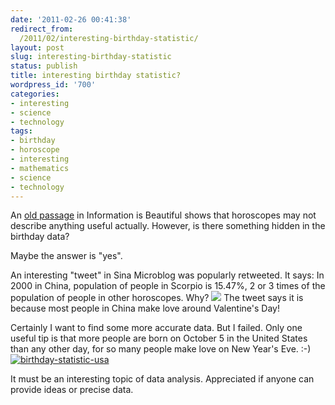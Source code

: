 ```yaml
---
date: '2011-02-26 00:41:38'
redirect_from:
  /2011/02/interesting-birthday-statistic/
layout: post
slug: interesting-birthday-statistic
status: publish
title: interesting birthday statistic?
wordpress_id: '700'
categories:
- interesting
- science
- technology
tags:
- birthday
- horoscope
- interesting
- mathematics
- science
- technology
---
```


An [old passage](http://www.informationisbeautiful.net/2011/horoscoped/) in Information is Beautiful shows that horoscopes may not describe anything useful actually.
However, is there something hidden in the birthday data?

Maybe the answer is "yes".

An interesting "tweet" in Sina Microblog was popularly retweeted. It says: In 2000 in China, population of people in Scorpio is 15.47%, 2 or 3 times of the population of people in other horoscopes.
Why? 
[![](http://storage.live.com/items/EC6B0834F33461C1!141?filename=birthday-statistic-cn.jpg)](http://t.sina.com.cn/1735618041/5en0TIxe1l7)
The tweet says it is because most people in China make love around Valentine's Day!

Certainly I want to find some more accurate data. But I failed.
Only one useful tip is that more people are born on October 5 in the United States than any other day, for so many people make love on New Year's Eve. :-) 
[![birthday-statistic-usa](http://storage.live.com/items/EC6B0834F33461C1!140?filename=birthday-statistic-usa.png)](http://www.rexanne.com/bday-info.html)

It must be an interesting topic of data analysis. Appreciated if anyone can provide ideas or precise data.

